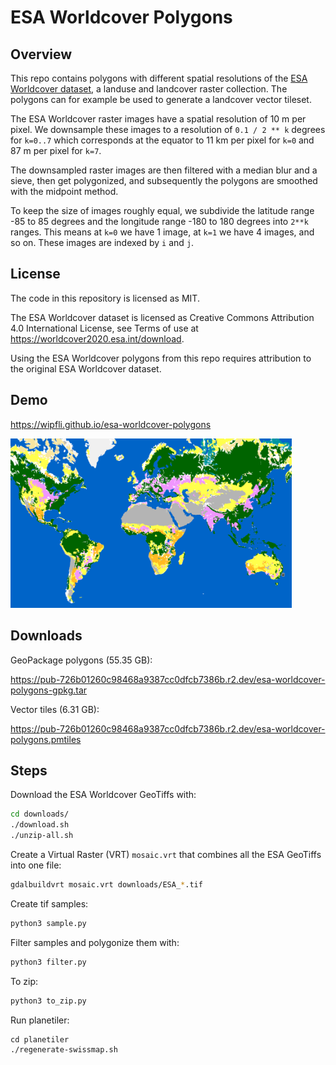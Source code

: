 # ESA Worldcover Polygons

## Overview

This repo contains polygons with different spatial resolutions of the <a href="https://worldcover2020.esa.int/">ESA Worldcover dataset</a>, a landuse and landcover raster collection. The polygons can for example be used to generate a landcover vector tileset.

The ESA Worldcover raster images have a spatial resolution of 10 m per pixel. We downsample these images to a resolution of `0.1 / 2 ** k` degrees for `k=0..7` which corresponds at the equator to 11 km per pixel for `k=0` and 87 m per pixel for `k=7`.

The downsampled raster images are then filtered with a median blur and a sieve, then get polygonized, and subsequently the polygons are smoothed with the midpoint method.

To keep the size of images roughly equal, we subdivide the latitude range -85 to 85 degrees and the longitude range -180 to 180 degrees into `2**k` ranges. This means at `k=0` we have 1 image, at `k=1` we have 4 images, and so on. These images are indexed by `i` and `j`.

## License

The code in this repository is licensed as MIT.

The ESA Worldcover dataset is licensed as Creative Commons Attribution 4.0 International License, see Terms of use at https://worldcover2020.esa.int/download.

Using the ESA Worldcover polygons from this repo requires attribution to the original ESA Worldcover dataset.

## Demo

https://wipfli.github.io/esa-worldcover-polygons

<a href="https://wipfli.github.io/esa-worldcover-polygons">
<img src="screenshot.png" width=450>
</a>

## Downloads

GeoPackage polygons (55.35 GB):

https://pub-726b01260c98468a9387cc0dfcb7386b.r2.dev/esa-worldcover-polygons-gpkg.tar

Vector tiles (6.31 GB):

https://pub-726b01260c98468a9387cc0dfcb7386b.r2.dev/esa-worldcover-polygons.pmtiles

## Steps

Download the ESA Worldcover GeoTiffs with:

```bash
cd downloads/
./download.sh
./unzip-all.sh
```

Create a Virtual Raster (VRT) `mosaic.vrt` that combines all the ESA GeoTiffs into one file:

```bash
gdalbuildvrt mosaic.vrt downloads/ESA_*.tif 
```

Create tif samples:

```bash
python3 sample.py
```

Filter samples and polygonize them with:

```bash
python3 filter.py
```

To zip:

```bash
python3 to_zip.py
```

Run planetiler:

```
cd planetiler
./regenerate-swissmap.sh
```